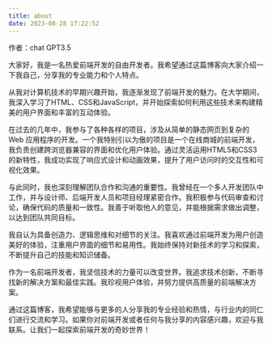 ```yaml
---
title: about
date: 2023-08-28 17:22:52
---
```


作者：chat GPT3.5

大家好，我是一名热爱前端开发的自由开发者。我希望通过这篇博客向大家介绍一下我自己，分享我的专业能力和个人特点。

从我对计算机技术的早期兴趣开始，我逐渐发现了前端开发的魅力。在大学期间，我深入学习了HTML、CSS和JavaScript，并开始探索如何利用这些技术来构建精美的用户界面和丰富的互动体验。

在过去的几年中，我参与了各种各样的项目，涉及从简单的静态网页到复杂的 Web 应用程序的开发。一个我特别引以为傲的项目是一个在线商城的前端开发，我负责创建跨浏览器兼容的界面和优化用户体验。通过灵活运用HTML5和CSS3的新特性，我成功实现了响应式设计和动画效果，提升了用户访问时的交互性和可视化效果。

与此同时，我也深刻理解团队合作和沟通的重要性。我曾经在一个多人开发团队中工作，并与设计师、后端开发人员和项目经理紧密合作。我积极参与代码审查和讨论，确保代码的质量和一致性。我善于听取他人的意见，并能根据需求做出调整，以达到团队共同目标。

我自认为具备创造力、逻辑思维和对细节的关注。我喜欢通过前端开发为用户创造美好的体验，注重用户界面的细节和易用性。我始终保持对新技术的学习和探索，不断提升自己的技能和知识储备。

作为一名前端开发者，我坚信技术的力量可以改变世界。我追求技术创新，不断寻找新的解决方案和最佳实践。我珍视用户体验，并努力提供高质量的前端解决方案。

通过这篇博客，我希望能够与更多的人分享我的专业经验和热情，与行业内的同仁们进行交流和学习。如果你对前端开发或者任何与我分享的内容感兴趣，欢迎与我联系。让我们一起探索前端开发的奇妙世界！
